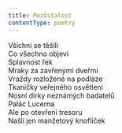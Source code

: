 ```yaml
---
title: Pozůstalost
contentType: poetry
---
```


<section>

Všichni se těšili  
Co všechno objeví  
Splavnost řek  
Mraky za zavřenými dveřmi  
Vraždy rozložené na podlaze  
Tkaničky veřejného osvětlení  
Nosní dírky neznámých badatelů  
Palác Lucerna  
Ale po otevření tresoru  
Našli jen manžetový knoflíček

</section>
